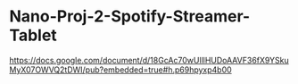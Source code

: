 # Nano-Proj-2-Spotify-Streamer-Tablet
https://docs.google.com/document/d/18GcAc70wUlllHUDoAAVF36fX9YSkuMyX07OWVQ2tDWI/pub?embedded=true#h.p69hpyxp4b00
